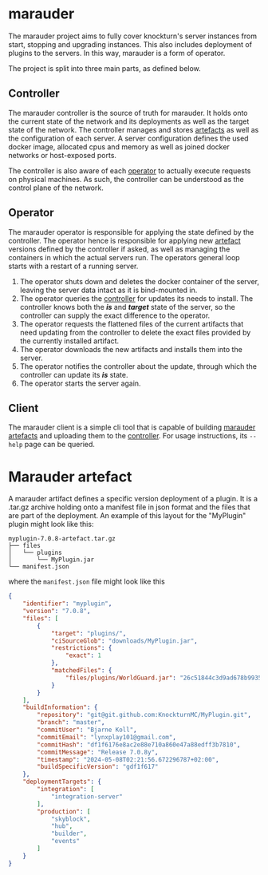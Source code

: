 # marauder

The marauder project aims to fully cover knockturn's server instances from start, stopping and upgrading instances.
This also includes deployment of plugins to the servers.
In this way, marauder is a form of operator.

The project is split into three main parts, as defined below.

## Controller

The marauder controller is the source of truth for marauder.
It holds onto the current state of the network and its deployments as well as the target state of the network.
The controller manages and stores [artefacts](#marauder-artefact) as well as the configuration of each server.
A server configuration defines the used docker image, allocated cpus and memory as well as joined docker networks or host-exposed ports.

The controller is also aware of each [operator](#operator) to actually execute requests on physical machines.
As such, the controller can be understood as the control plane of the network.

## Operator

The marauder operator is responsible for applying the state defined by the controller.
The operator hence is responsible for applying
new [artefact](#marauder-artefact) versions defined by the controller if asked, as well as managing the containers in which the actual servers run.
The operators general loop starts with a restart of a running server. 
1. The operator shuts down and deletes the docker container of the server, leaving the server data intact as it is bind-mounted in.
2. The operator queries the [controller](#controller) for updates its needs to install. The controller knows both the ***is*** and ***target*** state
   of the server, so the controller can supply the exact difference to the operator.
3. The operator requests the flattened files of the current artifacts that need updating from the controller to delete the exact files provided by
   the currently installed artifact.
4. The operator downloads the new artifacts and installs them into the server.
5. The operator notifies the controller about the update, through which the controller can update its ***is*** state.
6. The operator starts the server again.

## Client

The marauder client is a simple cli tool that is capable of building [marauder artefacts](#marauder-artefact) and uploading them
to the [controller](#controller).
For usage instructions, its `--help` page can be queried.

# Marauder artefact

A marauder artifact defines a specific version deployment of a plugin.
It is a .tar.gz archive holding onto a manifest file in json format and the files that are part of the deployment.
An example of this layout for the "MyPlugin" plugin might look like this:

```
myplugin-7.0.8-artefact.tar.gz
├── files
│   └── plugins
│       └── MyPlugin.jar
└── manifest.json
```

where the `manifest.json` file might look like this

```json
{
	"identifier": "myplugin",
	"version": "7.0.8",
	"files": [
		{
			"target": "plugins/",
			"ciSourceGlob": "downloads/MyPlugin.jar",
			"restrictions": {
				"exact": 1
			},
			"matchedFiles": {
				"files/plugins/WorldGuard.jar": "26c51844c3d9ad678b9935d8f84fca018b0620b8fb4ca494d1d8dbf031d02c8d"
			}
		}
	],
	"buildInformation": {
		"repository": "git@git.github.com:KnockturnMC/MyPlugin.git",
		"branch": "master",
		"commitUser": "Bjarne Koll",
		"commitEmail": "lynxplay101@gmail.com",
		"commitHash": "df1f6176e8ac2e88e710a860e47a88edff3b7810",
		"commitMessage": "Release 7.0.8y",
		"timestamp": "2024-05-08T02:21:56.672296787+02:00",
		"buildSpecificVersion": "gdf1f617"
	},
	"deploymentTargets": {
		"integration": [
			"integration-server"
		],
		"production": [
			"skyblock",
			"hub",
			"builder",
			"events"
		]
	}
}
```
